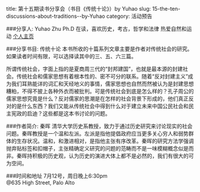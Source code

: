 title: 第十五期读书分享会（书目《传统十论》）by Yuhao
slug: 15-the-ten-discussions-about-traditions--by-Yuhao
category: 活动预告

###分享人: Yuhao Zhu
Ph.D 在读，喜欢历史，考古，哲学和法律 热爱自然和运动 [个人主页](http://yuhaozhu.com)  

###分享书目: 传统十论
本书所收的十篇系列文章主要是作者对传统社会的研究。如果读者时间有限，可以选择读其中的三、五、六三篇。

所谓传统社会，字面上指的是夏商周三代的“封邦建国”，也就是最本源的封建社会。传统社会和儒家思想有着根本性的、密不可分的联系。随着“反对封建主义”成为我们耳熟能详的词汇和天经地义的事情，儒家思想也自然而然被认为是封建思想糟粕，不得不披上各种外衣而被批判。可是传统社会到底是怎么样的？孔子周公的儒家思想究竟是什么？反对儒家的思潮是在怎样的社会背景下形成的，他们真正反对的是什么东西？我们又能从传统社会中得到什么对于建立未来中国公民社会和民主宪政的启迪？这些都是这本书讨论的问题。

###作者简介: 秦晖
清华大学历史系教授，致力于通过历史研究来讨论现实的社会问题。秦晖教授是一个温和左派。左派是指他提倡政府应当更多关心穷人和弱势群体的生存状况。温和，和激进相对，是指他主张有序改革。秦晖的研究方法学强调抛弃贴标签和扣帽子，主张精确定义研究的问题的范畴而不是一味模糊概念似是而非。秦晖持积极的历史观，认为历史的演进大体上都不是必然的，我们有很大的可为空间。 

###时间和地址
7月12号，周日晚上6:30pm <br>
@635 High Street, Palo Alto

